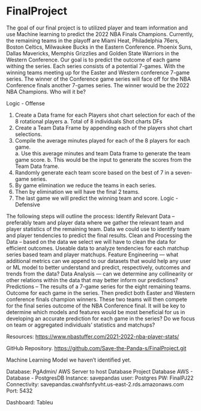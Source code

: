 # FinalProject
The goal of our final project is to utilized player and team information and use Machine learning to predict the 2022 NBA Finals Champions. Currently, the remaining teams in the playoff are Miami Heat, Philadelphia 76ers, Boston Celtics, Milwaukee Bucks in the Eastern Conference.  Phoenix Suns, Dallas Mavericks, Memphis Grizzlies and Golden State Warriors in the Western Conference. Our goal is to predict the outcome of each game withing the series. Each series consists of a potential 7-games. With the winning teams meeting up for the Easter and Western conference 7-game series.  The winner of the Conference game series will face off for the NBA Conference finals another 7-games series.  The winner would be the 2022 NBA Champions.  Who will it be?  

Logic  - Offense
1.	Create a Data frame for each Players shot chart selection for each of the 8 rotational players 
a.	Total of 8 individuals Shot charts DFs
2.	Create a Team Data Frame by appending each of the players shot chart selections.
3.	Compile the average minutes played for each of the 8 players for each game.  
a.	Use this average minutes and team Data frame to generate the team game score.
b.	This would be the input to generate the scores from the Team Data frame.
4.	Randomly generate each team score based on the best of 7 in a seven-game series.
5.	By game elimination we reduce the teams in each series.
6.	Then by elimination we will have the final 2 teams.  
7.	The last game we will predict the winning team and score.
Logic - Defensive 

The following steps will outline the process:
Identify Relevant Data – preferably team and player data where we gather the relevant team and player statistics of the remaining team.  Data we could use to identify team and player tendencies to predict the final results.
Clean and Processing the Data – based on the data we select we will have to clean the data for efficient outcomes.  Useable data to analyze tendencies for each matchup series based team and player matchups. 
Feature Engineering — what additional metrics can we append to our datasets that would help any user or ML model to better understand and predict, respectively, outcomes and trends from the data?
Data Analysis — can we determine any collinearity or other relations within the data that may better inform our predictions?
Predictions – The results of a 7-game series for the eight remaining teams. Outcome for each game in the series.  Then predict both Easter and Western conference finals champion winners.  These two teams will then compete for the final series outcome of the NBA Conference final. It will be key to determine which models and features would be most beneficial for us in developing an accurate prediction for each game in the series? Do we focus on team or aggregated individuals’ statistics and matchups?

Resources: https://www.nbastuffer.com/2021-2022-nba-player-stats/

GitHub Repository. https://github.com/Save-the-Panda-s/FinalProject.git

Machine Learning Model we haven’t identified yet.

Database: PgAdmin/ AWS Server to host Database
Project Database AWS - Database - PostgresDB
Instance: 	savepandas
user: 		Postgres
PW: 		FinalPJ22
Connectivity:  	savepandas.cwahfsnfyvht.us-east-2.rds.amazonaws.com
Port: 		5432

Dashboard: Tableu
